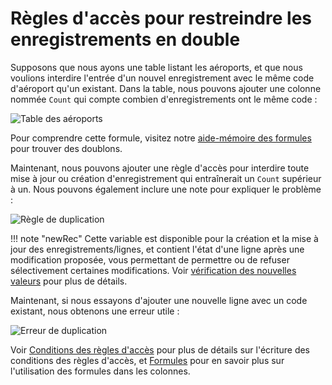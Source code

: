 # Règles d'accès pour restreindre les enregistrements en double

Supposons que nous ayons une table listant les aéroports, et que nous voulions
interdire l'entrée d'un nouvel enregistrement avec le même code d'aéroport qu'un existant.
Dans la table, nous pouvons ajouter une colonne nommée `Count` qui compte combien
d'enregistrements ont le même code :

![Table des aéroports](images/2023-01-acl-memo/access-rules-dupe-setup.png)

Pour comprendre cette formule, visitez notre [aide-mémoire des formules](../formula-cheat-sheet.md#finding-duplicates) pour trouver des doublons.

Maintenant, nous pouvons ajouter une règle d'accès pour interdire toute mise à jour ou création d'enregistrement qui entraînerait un `Count` supérieur à un. Nous pouvons également inclure une note pour expliquer le problème :

![Règle de duplication](images/2023-01-acl-memo/access-rules-dupe-rule.png)

!!! note "newRec" 
    Cette variable est disponible pour la création et la mise à jour des enregistrements/lignes, et contient l'état d'une ligne après une modification proposée, vous permettant de permettre ou de refuser sélectivement certaines modifications. Voir [vérification des nouvelles valeurs](../access-rules.md/#checking-new-values) pour plus de détails.

Maintenant, si nous essayons d'ajouter une nouvelle ligne avec un code existant, nous obtenons une erreur utile :

![Erreur de duplication](images/2023-01-acl-memo/access-rules-dupe-forbidden.png)

Voir [Conditions des règles d'accès](../access-rules.md#access-rule-conditions) pour plus de détails sur l'écriture des conditions des règles d'accès, et [Formules](../formulas.md) pour en savoir plus sur l'utilisation des formules dans les colonnes.